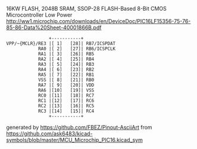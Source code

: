 16KW FLASH, 2048B SRAM, SSOP-28
FLASH-Based 8-Bit CMOS Microcontroller Low Power
http://ww1.microchip.com/downloads/en/DeviceDoc/PIC16LF15356-75-76-85-86-Data%20Sheet-40001866B.pdf


	                +-----------+
	VPP/~{MCLR}/RE3 |[ 1]   [28]| RB7/ICSPDAT
	            RA0 |[ 2]   [27]| RB6/ICSPCLK
	            RA1 |[ 3]   [26]| RB5
	            RA2 |[ 4]   [25]| RB4
	            RA3 |[ 5]   [24]| RB3
	            RA4 |[ 6]   [23]| RB2
	            RA5 |[ 7]   [22]| RB1
	            VSS |[ 8]   [21]| RB0
	            RA7 |[ 9]   [20]| VDD
	            RA6 |[10]   [19]| VSS
	            RC0 |[11]   [18]| RC7
	            RC1 |[12]   [17]| RC6
	            RC2 |[13]   [16]| RC5
	            RC3 |[14]   [15]| RC4
	                +-----------+


generated by https://github.com/FBEZ/Pinout-AsciiArt from https://github.com/ask6483/kicad-symbols/blob/master/MCU_Microchip_PIC16.kicad_sym